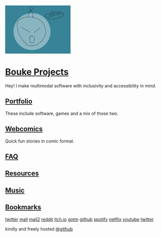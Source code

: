 ![alien profile picture](alien.webp)
# [Bouke Projects](https://boukew99.github.io/)
Hey! I make multimodal software with inclusivity and accessibility in mind.

## [Portfolio](portfolio/)
These include software, games and a mix of those two.

## [Webcomics](comic/)
Quick fun stories in comic format.
## [FAQ](faq/)

## [Resources](resource/)
## [Music](music/)

## [Bookmarks](bookmark/index.html)
[twitter](https://twitter.com/home)
[mail](https://mail.google.com/mail/u/0/?hl=nl#inbox)
[mail2](https://outlook.live.com/mail/0/inbox)
[reddit](https://www.reddit.com/)
[itch.io](https://howyoudoing.itch.io/)
[gotm](https://gotm.io)
[github](https://github.com/)
[spotify](https://open.spotify.com/)
[netflix](https://www.netflix.com/)
[youtube](https://www.youtube.com/)
<a href="">twitter</a>

kindly and freely hosted <a href="https://github.com/boukew99/boukew99.github.io">@github</a>
